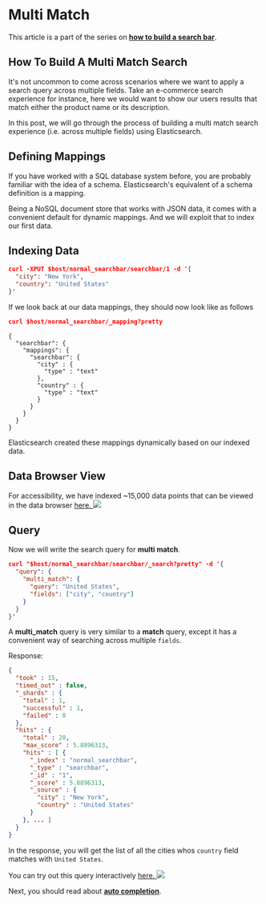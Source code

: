 # Multi Match

This article is a part of the series on [**how to build a search bar**](https://appbaseio.gitbooks.io/esc/content/searchbar/introduction.html).

## How To Build A Multi Match Search

It's not uncommon to come across scenarios where we want to apply a search query across multiple fields. Take an e-commerce search experience for instance, here we would want to show our users results that match either the product name or its description.

In this post, we will go through the process of building a multi match search experience (i.e. across multiple fields) using Elasticsearch.


## Defining Mappings

If you have worked with a SQL database system before, you are probably familiar with the idea of a schema. Elasticsearch's equivalent of a schema definition is a mapping.

Being a NoSQL document store that works with JSON data, it comes with a convenient default for dynamic mappings. And we will exploit that to index our first data.

## Indexing Data

```json
curl -XPUT $host/normal_searchbar/searchbar/1 -d '{
  "city": "New York",
  "country": "United States"
}'
```

If we look back at our data mappings, they should now look like as follows

```json
curl $host/normal_searchbar/_mapping?pretty
```

```
{
  "searchbar": {
    "mappings": {
      "searchbar": {
        "city" : {
          "type" : "text"
        },
        "country" : {
          "type" : "text"
        }
      }
    }
  }
}
```

Elasticsearch created these mappings dynamically based on our indexed data.

## Data Browser View

For accessibility, we have indexed ~15,000 data points that can be viewed in the data browser [here. ![](https://i.imgur.com/rHOEixS.png)](https://opensource.appbase.io/dejavu/live/#?input_state=XQAAAAKUAQAAAAAAAAA9iIqnY-B2BnTZGEQz6wkFslF8ZMg7A6kGLFGPADbJVmb5ysVqinQQuiFLkb4deUgCDkj3Ca7c1o_y8XA0-MkniaJtriPLcO0sOs-he9RgZSsY1-Dj7M1oUHcSMXEdlL__k05smSCpzBnTIbIxXMyoFoHyy8Z_g-Ku8eQnTdZF4_hjSV7EdPDTy97DMkG9PlZFBp_bLIhTq50OaXXwxPtBuMRIcPoLj3jT4xckRg5gb7pSiw9fFAJoH5HAeiXsya9za62wB2R_mv16L4HlA_xHvdGfdp0418nmqFUmW6PphBtnkRfvGlb2yeCvcT6ZS5VZTHbbm30EuT94MJLydUHyurtrtMNZaLDIZ8fEM2COgl1-0zP_-F7ACg&editable=false)

## Query

Now we will write the search query for **multi match**.

```json
curl "$host/normal_searchbar/searchbar/_search?pretty" -d '{
  "query": {
    "multi_match": {
      "query": "United States",
      "fields": ["city", "country"]
    }
  }
}'
```

A **multi_match** query is very similar to a **match** query, except it has a convenient way of searching across multiple `fields`.

Response:
```json
{
  "took" : 15,
  "timed_out" : false,
  "_shards" : {
    "total" : 1,
    "successful" : 1,
    "failed" : 0
  },
  "hits" : {
    "total" : 20,
    "max_score" : 5.8896313,
    "hits" : [ {
      "_index" : "normal_searchbar",
      "_type" : "searchbar",
      "_id" : "1",
      "_score" : 5.8896313,
      "_source" : {
        "city" : "New York",
        "country" : "United States"
      }
    }, ... ]
  }
}
```
In the response, you will get the list of all the cities whos `country` field matches with `United States`.

You can try out this query interactively [here. ![](https://i.imgur.com/Z4Vt76n.png)](https://opensource.appbase.io/mirage/#?input_state=XQAAAAK0BQAAAAAAAAA9iIhnNAWbsswtYjeQNZkpzQK4_mOzUeDpWmIMRwpW8tLJEeyKCwoHzPOkL9M0KdbHLZtMVPxIPMlh7YYAQinNjBTPX006UGzGERYNqNYjacxklVFkEoKyx2zaubRUqhqxScMG9gD-h7bDyj7ZQ6VU2Kj2rkJ1mds7BRVYkDfAHTEbtNa5GW20cp1fus1prbJbNXISvUEQNnPsDOsiH93N8mrqk4ZUuFt9U-a6lycH_ep550RD_dqNp8O-_A9qC47n_yrU_BAyybWtYEqbqRubgwH5baTC-QSqOaNVNANksc4-2BgClNbtmRec6DIggUIQApnQW6Ka43GNQq1VJspFdL6BLifAI_I-zupa4IFDLS-eq3oykTMVHE9e6IrKvHb6vbhP8saKnhS2CQ_qXkx0ckZvsg4eCPzeCWx35T2MqDCqRc_8schvvRofTxHNCKHQ4ziO5mson_yplVSlGqxmKIc3ZjYBcBkOWNDwGomNYQzguPGCc0pV8IBHXRIUZBhplz_Fg146eLXsFr7__5mfaXglRnlw8k8SEgxCXeQRDByqHthvrhtqHBxwQLZcDckQuuwOc-DvMrqUauiIvXXmpg2s62fIQHu7PeB63NkcE_elwz5DoAqJwgtnm9GSN_cgn7UJLTscZO85i41qOLF0pCCCmeqp38E9Ich-tipAfgkk5wLmKaEuhNn_8PccSA)

Next, you should read about [**auto completion**](https://appbaseio.gitbooks.io/esc/content/searchbar/auto-complete.html).
